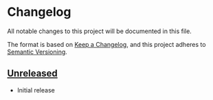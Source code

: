 # Changelog

All notable changes to this project will be documented in this file.

The format is based on [Keep a Changelog], and this project adheres to
[Semantic Versioning].

<!-- references -->

[keep a changelog]: https://keepachangelog.com/en/1.0.0/
[semantic versioning]: https://semver.org/spec/v2.0.0.html

## [Unreleased]

- Initial release

<!-- references -->

[unreleased]: https://github.com/dogmatiq/dyad

<!-- version template
## [0.0.1] - YYYY-MM-DD

### Added
### Changed
### Deprecated
### Removed
### Fixed
### Security
-->
